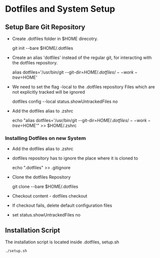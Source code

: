 # Dotfiles and System Setup

## Setup Bare Git Repository

* Create .dotfiles folder in $HOME direcotry.

    git init --bare $HOME/.dotfiles

* Create an alias 'dotfiles' instead of the regular git,
  for interacting with the dotfiles repository.

    alias dotfiles='/usr/bin/git --git-dir=$HOME/.dotfiles/ --work-tree=$HOME'

* We need to set the flag -local to the .dotfiles repository
  Files which are not explicitly tracked will be ignored

    dotfiles config --local status.showUntrackedFiles no

* Add the dotfiles alias to .zshrc

    echo "alias dotfiles='/usr/bin/git --git-dir=$HOME/.dotfiles/ --work-tree=$HOME'" >> $HOME/.zshrc

### Installing Dotfiles on new System

* Add the dotfiles alias to .zshrc
* dotfiles repository has to ignore the place where it is cloned to

    echo ".dotfiles" >> .gitignore

* Clone the dotfiles Repository

    git clone --bare <git-repo-url> $HOME/.dotfiles

* Checkout content - dotfiles checkout
* If checkout fails, delete default configuration files
* set status.showUntrackedFiles no

## Installation Script
The installation script is located inside .dotfiles, setup.sh

    ./setup.sh

